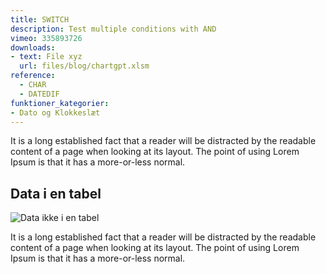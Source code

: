 ```yaml
---
title: SWITCH
description: Test multiple conditions with AND
vimeo: 335893726
downloads: 
- text: File xyz
  url: files/blog/chartgpt.xlsm
reference: 
  - CHAR
  - DATEDIF
funktioner_kategorier:
- Dato og Klokkeslæt
---
```



It is a long established fact that a reader will be distracted by the readable content of a page when looking at its layout. The point of using Lorem Ipsum is that it has a more-or-less normal.

<!--more-->

## Data i en tabel
![Data ikke i en tabel](/images/blog/lobende-sum-tabel.jpg)

It is a long established fact that a reader will be distracted by the readable content of a page when looking at its layout. The point of using Lorem Ipsum is that it has a more-or-less normal.